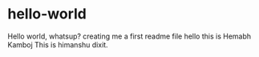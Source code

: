 # hello-world
Hello world, whatsup?
creating me a first readme file
hello this is Hemabh Kamboj
This is himanshu dixit.
